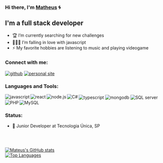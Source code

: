 ### Hi there, I'm [Matheus][website] 🌀

## I'm a full stack developer

- 🏆 I’m currently searching for new challenges
- 👨🏻‍💻 I’m falling in love with javascript
- ⚡ My favorite hobbies are listening to music and playing videogame

### Connect with me:

[<img align="center" alt="github" src="https://img.shields.io/badge/GitHub-100000?style=for-the-badge&logo=github&logoColor=whit" />][website]
[<img align="center" alt="personal site" src="https://img.shields.io/badge/LinkedIn-0077B5?style=for-the-badge&logo=linkedin&logoColor=white" />][linkedin]


### Languages and Tools:

<img align="left" alt="javascript" src="https://img.shields.io/badge/JavaScript-F7DF1E?style=for-the-badge&logo=javascript&logoColor=black" />
<img align="center" alt="typescript" src="https://img.shields.io/badge/TypeScript-007ACC?style=for-the-badge&logo=typescript&logoColor=white" />
<img align="left" alt="react" src="https://img.shields.io/badge/React-20232A?style=for-the-badge&logo=react&logoColor=61DAFB" />
<img align="left" alt="node.js" src="https://img.shields.io/badge/Node.js-43853D?style=for-the-badge&logo=node-dot-js&logoColor=white" />
<img align="center" alt="mongodb" src="https://img.shields.io/badge/MongoDB-4EA94B?style=for-the-badge&logo=mongodb&logoColor=white" />
<img align="left" alt="C#" src="https://img.shields.io/badge/C%23-239120?style=for-the-badge&logo=c-sharp&logoColor=white" />
<img align="center" alt="SQL server" src="https://img.shields.io/badge/Microsoft%20SQL%20Sever-CC2927?style=for-the-badge&logo=microsoft%20sql%20server&logoColor=white" />
<img align="left" alt="PHP" src="https://img.shields.io/badge/PHP-777BB4?style=for-the-badge&logo=php&logoColor=white" />
<img align="center" alt="MySQL" src="https://img.shields.io/badge/MySQL-00000F?style=for-the-badge&logo=mysql&logoColor=white" />

### Status:
- 💼 Junior Developer at Tecnologia Única, SP


<br />
<br />

[![Mateus's GitHub stats](https://github-readme-stats.vercel.app/api?username=matheusmoselli&theme=dracula&show_icons=true&count_private=true)](https://github.com/matheusmoselli/) <br />
[![Top Languages](https://github-readme-stats.vercel.app/api/top-langs/?username=matheusmoselli&theme=dracula)](https://github.com/matheusmoselli/)

[website]: http://matheusmoselli.mypressonline.com/
[linkedin]: https://linkedin.com/in/matheusmoselli
